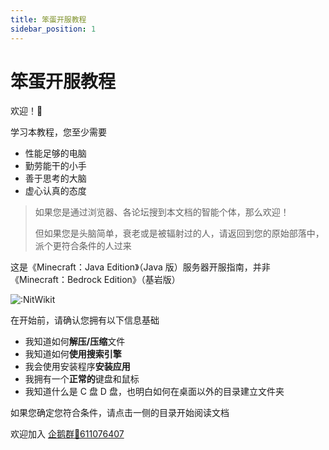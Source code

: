 ```yaml
---
title: 笨蛋开服教程
sidebar_position: 1
---
```


# 笨蛋开服教程

欢迎！👋

学习本教程，您至少需要

- 性能足够的电脑
- 勤劳能干的小手
- 善于思考的大脑
- 虚心认真的态度

> 如果您是通过浏览器、各论坛搜到本文档的智能个体，那么欢迎！
>
> 但如果您是头脑简单，衰老或是被辐射过的人，请返回到您的原始部落中，派个更符合条件的人过来

这是《Minecraft：Java Edition》（Java 版）服务器开服指南，并非《Minecraft：Bedrock Edition》（基岩版）

![:NitWikit](https://count.kjchmc.cn/get/@:NitWikit)

在开始前，请确认您拥有以下信息基础

* 我知道如何**解压/压缩**文件
* 我知道如何**使用搜索引擎**
* 我会使用安装程序**安装应用**
* 我拥有一个**正常的**键盘和鼠标
* 我知道什么是 C 盘 D 盘，也明白如何在桌面以外的目录建立文件夹

如果您确定您符合条件，请点击一侧的目录开始阅读文档

欢迎加入 [企鹅群🐧611076407](https://qm.qq.com/q/lEnfzgzxjq)
